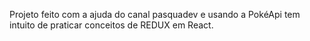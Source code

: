 Projeto feito com a ajuda do canal pasquadev e usando a PokéApi tem intuito de praticar conceitos de REDUX em React.
